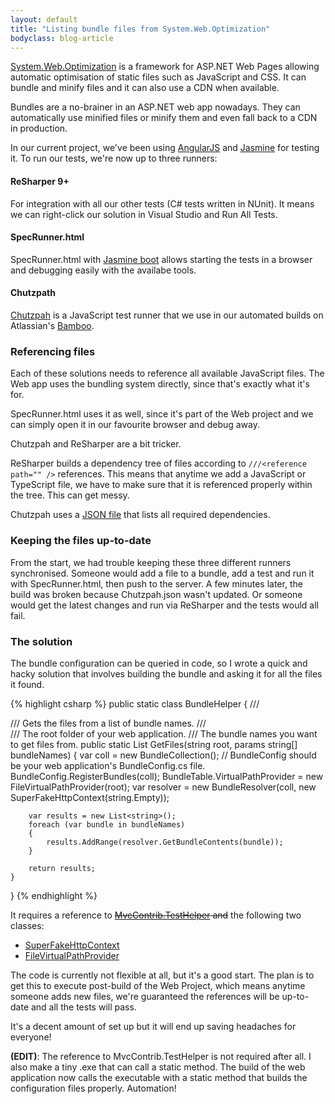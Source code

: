 ```yaml
---
layout: default
title: "Listing bundle files from System.Web.Optimization"
bodyclass: blog-article
---
```


[System.Web.Optimization](https://aspnetoptimization.codeplex.com/) is a framework for ASP.NET Web Pages allowing automatic optimisation of static files such
as JavaScript and CSS. It can bundle and minify files and it can also use a CDN when available.

<!-- more -->

Bundles are a no-brainer in an ASP.NET web app nowadays. They can automatically use minified files or minify them and even fall back to a CDN in production.

In our current project, we've been using [AngularJS](https://angularjs.org/) and [Jasmine](http://jasmine.github.io/) for testing it. To run our tests, we're now up to 
three runners:

#### ReSharper 9+

For integration with all our other tests (C# tests written in NUnit). It means we can right-click our solution in Visual Studio and Run All Tests.

#### SpecRunner.html

SpecRunner.html with [Jasmine boot](http://jasmine.github.io/2.2/custom_boot.html) allows starting the tests in a browser and debugging easily with the availabe tools.

#### Chutzpath

[Chutzpah](https://github.com/mmanela/chutzpah) is a JavaScript test runner that we use in our automated builds on Atlassian's [Bamboo](https://www.atlassian.com/software/bamboo).

### Referencing files

Each of these solutions needs to reference all available JavaScript files. The Web app uses the bundling system directly, since that's exactly what it's for.

SpecRunner.html uses it as well, since it's part of the Web project and we can simply open it in our favourite browser and debug away.

Chutzpah and ReSharper are a bit tricker.

ReSharper builds a dependency tree of files according to <code>///&lt;reference path="" /&gt;</code> references. This means that anytime we add a JavaScript or TypeScript file, 
we have to make sure that it is referenced properly within the tree. This can get messy.

Chutzpah uses a [JSON file](https://github.com/mmanela/chutzpah/wiki/Chutzpah.json-Settings-File) that lists all required dependencies.

### Keeping the files up-to-date

From the start, we had trouble keeping these three different runners synchronised. Someone would add a file to a bundle, add a test and run it with SpecRunner.html, then push to the server.
A few minutes later, the build was broken because Chutzpah.json wasn't updated. Or someone would get the latest changes and run via ReSharper and the tests would all fail.

### The solution

The bundle configuration can be queried in code, so I wrote a quick and hacky solution that involves building the bundle and asking it for all the files it found.

{% highlight csharp %}
public static class BundleHelper
{
    /// <summary>
    /// Gets the files from a list of bundle names.
    /// </summary>
    /// <param name="root">The root folder of your web application.</param>
    /// <param name="bundleNames">The bundle names you want to get files from.</param>
    public static List<string> GetFiles(string root, params string[] bundleNames)
    {
        var coll = new BundleCollection();
        // BundleConfig should be your web application's BundleConfig.cs file.
        BundleConfig.RegisterBundles(coll);
        BundleTable.VirtualPathProvider = new FileVirtualPathProvider(root);
        var resolver = new BundleResolver(coll, new SuperFakeHttpContext(string.Empty));

        var results = new List<string>();
        foreach (var bundle in bundleNames)
        {
            results.AddRange(resolver.GetBundleContents(bundle));
        }

        return results;
    }
}
{% endhighlight %}

It requires a reference to <del>[MvcContrib.TestHelper](https://www.nuget.org/packages/MvcContrib.TestHelper) and</del> the following two classes:

* [SuperFakeHttpContext](https://gist.github.com/cdroulers/276d3772d43154141884)
* [FileVirtualPathProvider](https://gist.github.com/cdroulers/b9020717cd3fbd894747)

The code is currently not flexible at all, but it's a good start. The plan is to get this to execute post-build of the Web Project, which means anytime someone adds new files, we're
guaranteed the references will be up-to-date and all the tests will pass.

It's a decent amount of set up but it will end up saving headaches for everyone!

**(EDIT)**: The reference to MvcContrib.TestHelper is not required after all. I also make a tiny .exe that can call a static method. The build of the web application now calls the executable
with a static method that builds the configuration files properly. Automation!